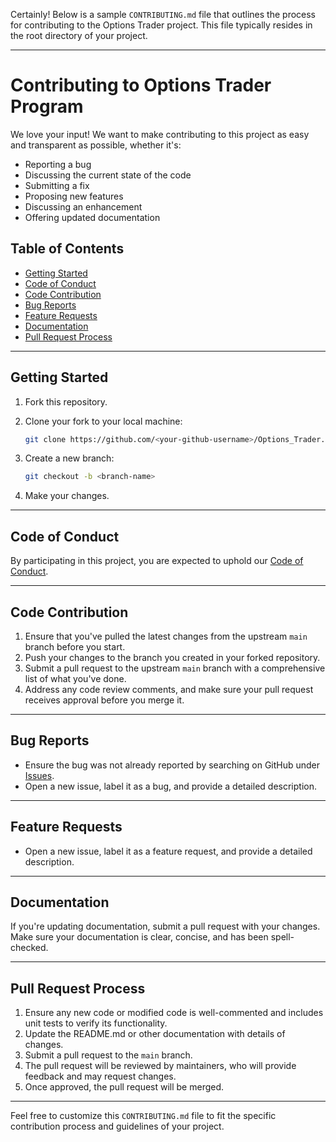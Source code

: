 Certainly! Below is a sample `CONTRIBUTING.md` file that outlines the process for contributing to the Options Trader project. This file typically resides in the root directory of your project.

---

# Contributing to Options Trader Program

We love your input! We want to make contributing to this project as easy and transparent as possible, whether it's:

- Reporting a bug
- Discussing the current state of the code
- Submitting a fix
- Proposing new features
- Discussing an enhancement
- Offering updated documentation

## Table of Contents
- [Getting Started](#getting-started)
- [Code of Conduct](#code-of-conduct)
- [Code Contribution](#code-contribution)
- [Bug Reports](#bug-reports)
- [Feature Requests](#feature-requests)
- [Documentation](#documentation)
- [Pull Request Process](#pull-request-process)

---

## Getting Started

1. Fork this repository.
2. Clone your fork to your local machine:

   ```bash
   git clone https://github.com/<your-github-username>/Options_Trader.git
   ```

3. Create a new branch:

   ```bash
   git checkout -b <branch-name>
   ```

4. Make your changes.

---

## Code of Conduct

By participating in this project, you are expected to uphold our [Code of Conduct](CODE_OF_CONDUCT.md).

---

## Code Contribution

1. Ensure that you've pulled the latest changes from the upstream `main` branch before you start.
2. Push your changes to the branch you created in your forked repository.
3. Submit a pull request to the upstream `main` branch with a comprehensive list of what you've done.
4. Address any code review comments, and make sure your pull request receives approval before you merge it.

---

## Bug Reports

- Ensure the bug was not already reported by searching on GitHub under [Issues](https://github.com/suntzu22/Options_Trader/issues).
- Open a new issue, label it as a bug, and provide a detailed description.

---

## Feature Requests

- Open a new issue, label it as a feature request, and provide a detailed description.

---

## Documentation

If you're updating documentation, submit a pull request with your changes. Make sure your documentation is clear, concise, and has been spell-checked.

---

## Pull Request Process

1. Ensure any new code or modified code is well-commented and includes unit tests to verify its functionality.
2. Update the README.md or other documentation with details of changes.
3. Submit a pull request to the `main` branch.
4. The pull request will be reviewed by maintainers, who will provide feedback and may request changes.
5. Once approved, the pull request will be merged.

---

Feel free to customize this `CONTRIBUTING.md` file to fit the specific contribution process and guidelines of your project.